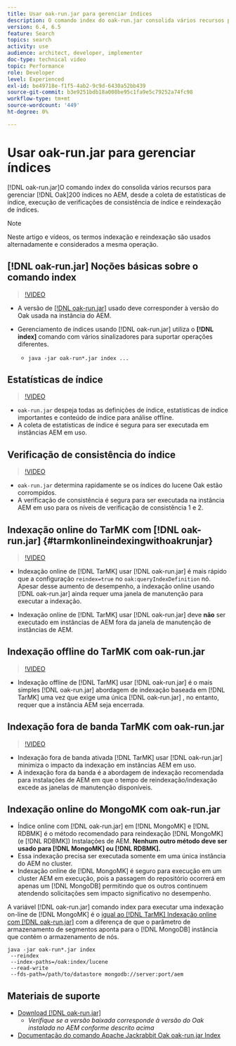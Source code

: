 ```yaml
---
title: Usar oak-run.jar para gerenciar índices
description: O comando index do oak-run.jar consolida vários recursos para gerenciar índices Oak no AEM, desde a coleta de estatísticas de índice, a execução de verificações de consistência de índice e a reindexação de índices.
version: 6.4, 6.5
feature: Search
topics: search
activity: use
audience: architect, developer, implementer
doc-type: technical video
topic: Performance
role: Developer
level: Experienced
exl-id: be49718e-f1f5-4ab2-9c9d-6430a52bb439
source-git-commit: b3e9251bdb18a008be95c1fa9e5c79252a74fc98
workflow-type: tm+mt
source-wordcount: '449'
ht-degree: 0%

---
```


# Usar oak-run.jar para gerenciar índices

[!DNL oak-run.jar]O comando index do consolida vários recursos para gerenciar [!DNL Oak]200 índices no AEM, desde a coleta de estatísticas de índice, execução de verificações de consistência de índice e reindexação de índices.

>[!NOTE]
>
>Neste artigo e vídeos, os termos indexação e reindexação são usados alternadamente e considerados a mesma operação.

## [!DNL oak-run.jar] Noções básicas sobre o comando index

>[!VIDEO](https://video.tv.adobe.com/v/21475?quality=12&learn=on)

* A versão de [[!DNL oak-run.jar]](https://repository.apache.org/service/local/artifact/maven/redirect?r=releases&amp;g=org.apache.jackrabbit&amp;a=oak-run&amp;v=1.8.0) usado deve corresponder à versão do Oak usada na instância do AEM.
* Gerenciamento de índices usando [!DNL oak-run.jar] utiliza o **[!DNL index]** comando com vários sinalizadores para suportar operações diferentes.

   * `java -jar oak-run*.jar index ...`

## Estatísticas de índice

>[!VIDEO](https://video.tv.adobe.com/v/21477?quality=12&learn=on)

* `oak-run.jar` despeja todas as definições de índice, estatísticas de índice importantes e conteúdo de índice para análise offline.
* A coleta de estatísticas de índice é segura para ser executada em instâncias AEM em uso.

## Verificação de consistência do índice

>[!VIDEO](https://video.tv.adobe.com/v/21476?quality=12&learn=on)

* `oak-run.jar` determina rapidamente se os índices do lucene Oak estão corrompidos.
* A verificação de consistência é segura para ser executada na instância AEM em uso para os níveis de verificação de consistência 1 e 2.

## Indexação online do TarMK com [!DNL oak-run.jar] {#tarmkonlineindexingwithoakrunjar}

>[!VIDEO](https://video.tv.adobe.com/v/21479?quality=12&learn=on)

* Indexação online de [!DNL TarMK] usar [!DNL oak-run.jar] é mais rápido que a configuração `reindex=true` no `oak:queryIndexDefinition` nó. Apesar desse aumento de desempenho, a indexação online usando [!DNL oak-run.jar] ainda requer uma janela de manutenção para executar a indexação.

* Indexação online de [!DNL TarMK] usar [!DNL oak-run.jar] deve **não** ser executado em instâncias de AEM fora da janela de manutenção de instâncias de AEM.

## Indexação offline do TarMK com oak-run.jar

>[!VIDEO](https://video.tv.adobe.com/v/21478?quality=12&learn=on)

* Indexação offline de [!DNL TarMK] usar [!DNL oak-run.jar] é o mais simples [!DNL oak-run.jar] abordagem de indexação baseada em [!DNL TarMK] uma vez que exige uma única [!DNL oak-run.jar] , no entanto, requer que a instância AEM seja encerrada.

## Indexação fora de banda TarMK com oak-run.jar

>[!VIDEO](https://video.tv.adobe.com/v/21480?quality=12&learn=on)

* Indexação fora de banda ativada [!DNL TarMK] usar [!DNL oak-run.jar] minimiza o impacto da indexação em instâncias AEM em uso.
* A indexação fora da banda é a abordagem de indexação recomendada para instalações de AEM em que o tempo de reindexação/indexação excede as janelas de manutenção disponíveis.

## Indexação online do MongoMK com oak-run.jar

* Índice online com [!DNL oak-run.jar] em [!DNL MongoMK] e [!DNL RDBMK] é o método recomendado para reindexação [!DNL MongoMK] (e [!DNL RDBMK]) Instalações de AEM. **Nenhum outro método deve ser usado para [!DNL MongoMK] ou [!DNL RDBMK].**
* Essa indexação precisa ser executada somente em uma única instância do AEM no cluster.
* Indexação online de [!DNL MongoMK] é seguro para execução em um cluster AEM em execução, pois a passagem do repositório ocorrerá em apenas um [!DNL MongoDB] permitindo que os outros continuem atendendo solicitações sem impacto significativo no desempenho.

A variável [!DNL oak-run.jar] comando index para executar uma indexação on-line de [!DNL MongoMK] é o [igual ao [!DNL TarMK] Indexação online com [!DNL oak-run.jar]](#tarmkonlineindexingwithoakrunjar) com a diferença de que o parâmetro de armazenamento de segmentos aponta para o [!DNL MongoDB] instância que contém o armazenamento de nós.

```
java -jar oak-run*.jar index
 --reindex
 --index-paths=/oak:index/lucene
 --read-write
 --fds-path=/path/to/datastore mongodb://server:port/aem
```

## Materiais de suporte

* [Download [!DNL oak-run.jar]](https://repository.apache.org/#nexus-search;gav~org.apache.jackrabbit~oak-run~~~~kw,versionexpand)
   * *Verifique se a versão baixada corresponde à versão do Oak instalada no AEM conforme descrito acima*
* [Documentação do comando Apache Jackrabbit Oak oak-run.jar Index](https://jackrabbit.apache.org/oak/docs/query/oak-run-indexing.html)
